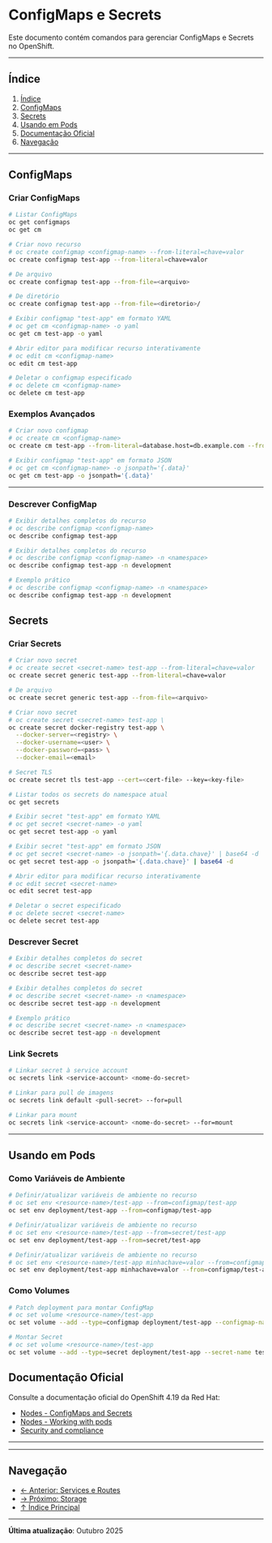 # ConfigMaps e Secrets

Este documento contém comandos para gerenciar ConfigMaps e Secrets no OpenShift.

---

## Índice

1. [Índice](#índice)
2. [ConfigMaps](#configmaps)
3. [Secrets](#secrets)
4. [Usando em Pods](#usando-em-pods)
5. [Documentação Oficial](#documentação-oficial)
6. [Navegação](#navegação)
---

## ConfigMaps

### Criar ConfigMaps
```bash
# Listar ConfigMaps
oc get configmaps
oc get cm
```

```bash
# Criar novo recurso
# oc create configmap <configmap-name> --from-literal=chave=valor
oc create configmap test-app --from-literal=chave=valor
```

```bash ignore-test
# De arquivo
oc create configmap test-app --from-file=<arquivo>
```

```bash ignore-test
# De diretório
oc create configmap test-app --from-file=<diretorio>/
```

```bash
# Exibir configmap "test-app" em formato YAML
# oc get cm <configmap-name> -o yaml
oc get cm test-app -o yaml
```

```bash ignore-test
# Abrir editor para modificar recurso interativamente
# oc edit cm <configmap-name>
oc edit cm test-app
```

```bash
# Deletar o configmap especificado
# oc delete cm <configmap-name>
oc delete cm test-app
```

### Exemplos Avançados
```bash
# Criar novo configmap
# oc create cm <configmap-name>
oc create cm test-app --from-literal=database.host=db.example.com --from-literal=database.port=5432
```

```bash
# Exibir configmap "test-app" em formato JSON
# oc get cm <configmap-name> -o jsonpath='{.data}'
oc get cm test-app -o jsonpath='{.data}'
```

---


### Descrever ConfigMap
```bash
# Exibir detalhes completos do recurso
# oc describe configmap <configmap-name>
oc describe configmap test-app
```

```bash
# Exibir detalhes completos do recurso
# oc describe configmap <configmap-name> -n <namespace>
oc describe configmap test-app -n development
```

```bash
# Exemplo prático
# oc describe configmap <configmap-name> -n <namespace>
oc describe configmap test-app -n development
```

## Secrets

### Criar Secrets
```bash
# Criar novo secret
# oc create secret <secret-name> test-app --from-literal=chave=valor
oc create secret generic test-app --from-literal=chave=valor
```

```bash ignore-test
# De arquivo
oc create secret generic test-app --from-file=<arquivo>
```

```bash ignore-test
# Criar novo secret
# oc create secret <secret-name> test-app \
oc create secret docker-registry test-app \
  --docker-server=<registry> \
  --docker-username=<user> \
  --docker-password=<pass> \
  --docker-email=<email>
```

```bash ignore-test
# Secret TLS
oc create secret tls test-app --cert=<cert-file> --key=<key-file>
```

```bash
# Listar todos os secrets do namespace atual
oc get secrets
```

```bash
# Exibir secret "test-app" em formato YAML
# oc get secret <secret-name> -o yaml
oc get secret test-app -o yaml
```

```bash
# Exibir secret "test-app" em formato JSON
# oc get secret <secret-name> -o jsonpath='{.data.chave}' | base64 -d
oc get secret test-app -o jsonpath='{.data.chave}' | base64 -d
```

```bash ignore-test
# Abrir editor para modificar recurso interativamente
# oc edit secret <secret-name>
oc edit secret test-app
```

```bash ignore-test
# Deletar o secret especificado
# oc delete secret <secret-name>
oc delete secret test-app
```

### Descrever Secret
```bash
# Exibir detalhes completos do secret
# oc describe secret <secret-name>
oc describe secret test-app
```

```bash
# Exibir detalhes completos do secret
# oc describe secret <secret-name> -n <namespace>
oc describe secret test-app -n development
```

```bash
# Exemplo prático
# oc describe secret <secret-name> -n <namespace>
oc describe secret test-app -n development
```

### Link Secrets
```bash ignore-test
# Linkar secret à service account
oc secrets link <service-account> <nome-do-secret>
```

```bash ignore-test
# Linkar para pull de imagens
oc secrets link default <pull-secret> --for=pull
```

```bash ignore-test
# Linkar para mount
oc secrets link <service-account> <nome-do-secret> --for=mount
```

---

## Usando em Pods

### Como Variáveis de Ambiente
```bash
# Definir/atualizar variáveis de ambiente no recurso
# oc set env <resource-name>/test-app --from=configmap/test-app
oc set env deployment/test-app --from=configmap/test-app
```

```bash
# Definir/atualizar variáveis de ambiente no recurso
# oc set env <resource-name>/test-app --from=secret/test-app
oc set env deployment/test-app --from=secret/test-app
```

```bash
# Definir/atualizar variáveis de ambiente no recurso
# oc set env <resource-name>/test-app minhachave=valor --from=configmap/test-app
oc set env deployment/test-app minhachave=valor --from=configmap/test-app
```

### Como Volumes
```bash
# Patch deployment para montar ConfigMap
# oc set volume <resource-name>/test-app
oc set volume --add --type=configmap deployment/test-app --configmap-name test-app --mount-path=/config
```

```bash
# Montar Secret
# oc set volume <resource-name>/test-app
oc set volume --add --type=secret deployment/test-app --secret-name test-app --mount-path=/test-app-secret
```

## Documentação Oficial

Consulte a documentação oficial do OpenShift 4.19 da Red Hat:

- <a href="https://docs.redhat.com/en/documentation/openshift_container_platform/4.19/html/nodes">Nodes - ConfigMaps and Secrets</a>
- <a href="https://docs.redhat.com/en/documentation/openshift_container_platform/4.19/html/nodes/working-with-pods">Nodes - Working with pods</a>
- <a href="https://docs.redhat.com/en/documentation/openshift_container_platform/4.19/html/security_and_compliance">Security and compliance</a>
---

---

## Navegação

- [← Anterior: Services e Routes](06-services-routes.md)
- [→ Próximo: Storage](08-storage.md)
- [↑ Índice Principal](README.md)

---

**Última atualização**: Outubro 2025

